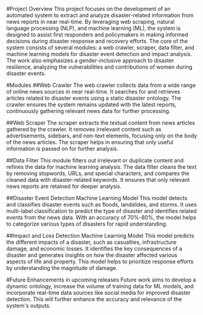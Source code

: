 #Project Overview
This project focuses on the development of an automated system to extract and analyze disaster-related information from news reports in near real-time. By leveraging web scraping, natural language processing (NLP), and machine learning (ML), the system is designed to assist first responders and policymakers in making informed decisions during disaster response and recovery efforts. The core of the system consists of several modules: a web crawler, scraper, data filter, and machine learning models for disaster event detection and impact analysis. The work also emphasizes a gender-inclusive approach to disaster resilience, analyzing the vulnerabilities and contributions of women during disaster events.

#Modules
##Web Crawler
The web crawler collects data from a wide range of online news sources in near real-time. It searches for and retrieves articles related to disaster events using a static disaster ontology. The crawler ensures the system remains updated with the latest reports, continuously gathering relevant news data for further processing.

##Web Scraper
The scraper extracts the textual content from news articles gathered by the crawler. It removes irrelevant content such as advertisements, sidebars, and non-text elements, focusing only on the body of the news articles. The scraper helps in ensuring that only useful information is passed on for further analysis.

##Data Filter
This module filters out irrelevant or duplicate content and refines the data for machine learning analysis. The data filter cleans the text by removing stopwords, URLs, and special characters, and compares the cleaned data with disaster-related keywords. It ensures that only relevant news reports are retained for deeper analysis.

##Disaster Event Detection Machine Learning Model
This model detects and classifies disaster events such as floods, landslides, and storms. It uses multi-label classification to predict the type of disaster and identifies related events from the news data. With an accuracy of 70%-80%, the model helps to categorize various types of disasters for rapid understanding.

##Impact and Loss Detection Machine Learning Model
This model predicts the different impacts of a disaster, such as casualties, infrastructure damage, and economic losses. It identifies the key consequences of a disaster and generates insights on how the disaster affected various aspects of life and property. This model helps to prioritize response efforts by understanding the magnitude of damage.

#Future Enhancements in upcoming releases
Future work aims to develop a dynamic ontology, increase the volume of training data for ML models, and incorporate real-time data sources like social media for improved disaster detection. This will further enhance the accuracy and relevance of the system's outputs. 
